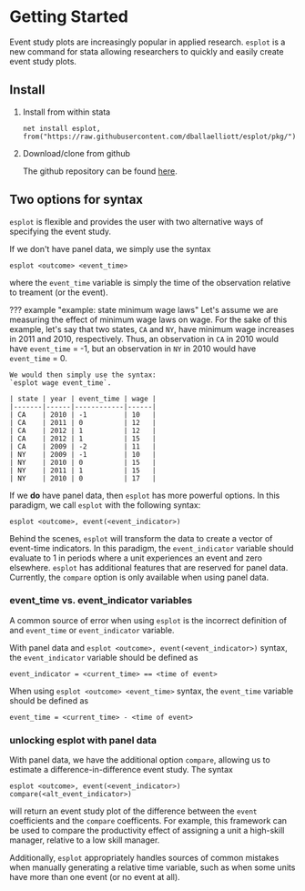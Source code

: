 # Getting Started  

Event study plots are increasingly popular in applied research. `esplot` is a new command for stata allowing researchers to quickly and easily create event study plots.


## Install

1. Install from within stata

    `net install esplot, from("https://raw.githubusercontent.com/dballaelliott/esplot/pkg/")`

2. Download/clone from github

   The github repository can be found [here](https://github.com/dballaelliott/esplot).

## Two options for syntax 

`esplot` is flexible and provides the user with two alternative ways of specifying the event study. 

If we don't have panel data, we simply use the syntax 

`esplot <outcome> <event_time>`

where the `event_time` variable is simply the time of the observation relative to treament (or the event). 

??? example "example: state minimum wage laws" 
    Let's assume we are measuring the effect of minimum wage laws on wage. For the sake of this example, let's say that two states, `CA` and `NY`, have minimum wage increases in 2011 and 2010, respectively. Thus, an observation in `CA` in 2010 would have `event_time` = -1, but an observation in `NY` in 2010 would have `event_time` = 0. 

    We would then simply use the syntax:  
    `esplot wage event_time`.

    | state | year | event_time | wage |
    |-------|------|------------|------|
    | CA    | 2010 | -1         | 10   |
    | CA    | 2011 | 0          | 12   |
    | CA    | 2012 | 1          | 12   |
    | CA    | 2012 | 1          | 15   |
    | CA    | 2009 | -2         | 11   |
    | NY    | 2009 | -1         | 10   |
    | NY    | 2010 | 0          | 15   |
    | NY    | 2011 | 1          | 15   |
    | NY    | 2010 | 0          | 17   |

If we **do** have panel data, then `esplot` has more powerful options. 
In this paradigm, we call `esplot` with the following syntax: 

`esplot <outcome>, event(<event_indicator>)`

Behind the scenes, `esplot` will transform the data to create a vector of event-time indicators. In this paradigm, the `event_indicator` variable should evaluate to 1 in periods where a unit experiences an event and zero elsewhere.  `esplot` has additional features that are reserved for panel data. Currently, the `compare` option is only available when using panel data. 

### event_time vs. event_indicator  variables

A common source of error when using `esplot` is the incorrect definition of and `event_time` or `event_indicator` variable. 

With panel data and `esplot <outcome>, event(<event_indicator>)` syntax, the `event_indicator` variable should be defined as 

`event_indicator = <current_time> == <time of event>`

When using `esplot <outcome> <event_time>` syntax, the `event_time` variable should be defined as 

`event_time = <current_time> - <time of event>`

### unlocking esplot with panel data

With panel data, we have the additional option `compare`, allowing us to estimate a difference-in-difference event study. The syntax 

`esplot <outcome>, event(<event_indicator>) compare(<alt_event_indicator>)`

will return an event study plot of the difference between the `event` coefficients and the `compare` coefficents. For example, this framework can be used to compare the productivity effect of assigning a unit a high-skill manager, relative to a low skill manager.

<!-- *In the current build, this option is only available when using the panel syntax* -->

Additionally, `esplot` appropriately handles sources of common mistakes when manually generating a relative time variable, such as when some units have more than one event (or no event at all). 

<!-- (hint: we should then have an individual ID and a time index (e.g. month, day, minute)) -->


